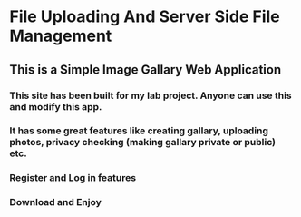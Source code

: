 # File Uploading And Server Side File Management

## This is a Simple Image Gallary Web Application

### This site has been built for my lab project. Anyone can use this and modify this app.

### It has some great features like creating gallary, uploading photos, privacy checking (making gallary private or public) etc.

### Register and Log in features

### Download and Enjoy
